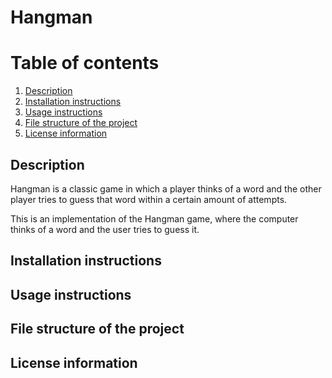 # Hangman

# Table of contents 
1. [Description](#Description)
2. [Installation instructions](#Installationinstructions)
3. [Usage instructions](#Usageinstructions)
4. [File structure of the project](#Filestructureoftheproject)
5. [License information](#Licenseinformation)

## Description
Hangman is a classic game in which a player thinks of a word and the other player tries to guess that word within a certain amount of attempts.

This is an implementation of the Hangman game, where the computer thinks of a word and the user tries to guess it. 


## Installation instructions

## Usage instructions 

## File structure of the project

## License information

